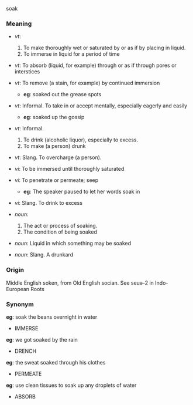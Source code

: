 soak
### Meaning
+ _vt_:
   1. To make thoroughly wet or saturated by or as if by placing in liquid.
   2. To immerse in liquid for a period of time
+ _vt_: To absorb (liquid, for example) through or as if through pores or interstices
+ _vt_: To remove (a stain, for example) by continued immersion
    + __eg__: soaked out the grease spots
+ _vt_: Informal. To take in or accept mentally, especially eagerly and easily
    + __eg__: soaked up the gossip
+ _vt_: Informal.
   1. To drink (alcoholic liquor), especially to excess.
   2. To make (a person) drunk
+ _vt_: Slang. To overcharge (a person).
+ _vi_: To be immersed until thoroughly saturated
+ _vi_: To penetrate or permeate; seep
    + __eg__: The speaker paused to let her words soak in
+ _vi_: Slang. To drink to excess

+ _noun_:
   1. The act or process of soaking.
   2. The condition of being soaked
+ _noun_: Liquid in which something may be soaked
+ _noun_: Slang. A drunkard

### Origin

Middle English soken, from Old English socian. See seuə-2 in Indo-European Roots

### Synonym

__eg__: soak the beans overnight in water

+ IMMERSE

__eg__: we got soaked by the rain

+ DRENCH

__eg__: the sweat soaked through his clothes

+ PERMEATE

__eg__: use clean tissues to soak up any droplets of water

+ ABSORB


